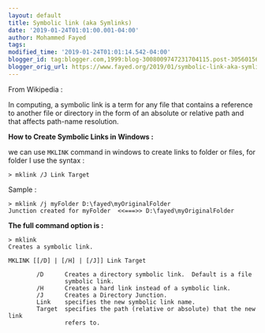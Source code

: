 ```yaml
---
layout: default
title: Symbolic link (aka Symlinks)
date: '2019-01-24T01:01:00.001-04:00'
author: Mohammed Fayed
tags:
modified_time: '2019-01-24T01:01:14.542-04:00'
blogger_id: tag:blogger.com,1999:blog-3008009747231704115.post-3056015600597562071
blogger_orig_url: https://www.fayed.org/2019/01/symbolic-link-aka-symlinks.html
---
```



From Wikipedia :

In computing, a symbolic link is a term for any file that contains a reference to another file or directory in the form of an absolute or relative path and that affects path-name resolution.

**How to Create Symbolic Links in Windows :**

we can use `MKLINK` command in windows to create links to folder or files, for folder I use the syntax  :

```shell
> mklink /J Link Target
```

Sample :


```shell
> mklink /j myFolder D:\fayed\myOriginalFolder
Junction created for myFolder  <<===>> D:\fayed\myOriginalFolder

```

**The full command option is :**


```shell
> mklink
Creates a symbolic link.

MKLINK [[/D] | [/H] | [/J]] Link Target

        /D      Creates a directory symbolic link.  Default is a file
                symbolic link.
        /H      Creates a hard link instead of a symbolic link.
        /J      Creates a Directory Junction.
        Link    specifies the new symbolic link name.
        Target  specifies the path (relative or absolute) that the new link
                refers to.

```



